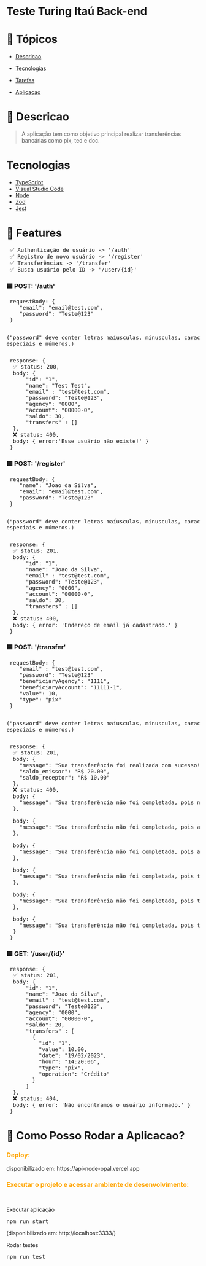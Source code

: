 <h1>Teste Turing Itaú Back-end</h1>

# 📌 Tópicos

<!--ts-->

- [Descricao](#-Descricao)
- [Tecnologias](#-Tecnologias)
- [Tarefas](#-Features)
- [Aplicacao](#-Como-Posso-Rodar-a-Aplicacao?)
  
  <!--te-->

# 📄 Descricao

> A aplicação tem como objetivo principal realizar transferências bancárias como pix, ted e doc.

# Tecnologias

- [TypeScript](https://www.typescriptlang.org)
- [Visual Studio Code](https://code.visualstudio.com/)
- [Node](https://nodejs.org/en/)
- [Zod](https://zod.dev/)
- [Jest](https://jestjs.io/pt-BR/) 


# 🎯 Features

<pre>
 ✅ Authenticação de usuário -> '/auth'
 ✅ Registro de novo usuário -> '/register'
 ✅ Transferências -> '/transfer'
 ✅ Busca usuário pelo ID -> '/user/{id}'
</pre>

<h3>🟦 POST:  '/auth'</h3>
<pre>
 requestBody: {
    "email": "email@test.com",
    "password": "Teste@123"
 }

 ("password" deve conter letras maíusculas, minusculas, caracteres especiais e números.)
</pre>
<pre>
 response: {
  ✅ status: 200,
  body: {
      "id": "1",
      "name": "Test Test",
      "email" : "test@test.com",
      "password": "Teste@123",
      "agency": "0000",
      "account": "00000-0",
      "saldo": 30,
      "transfers" : []
  },
  ❌ status: 400,
  body: { error:'Esse usuário não existe!' }
 }
</pre>

<h3>🟦 POST:  '/register'</h3>
<pre>
 requestBody: {
    "name": "Joao da Silva",
    "email": "email@test.com",
    "password": "Teste@123"
 }

 ("password" deve conter letras maíusculas, minusculas, caracteres especiais e números.)
</pre>
<pre>
 response: {
  ✅ status: 201,
  body: {
      "id": "1",
      "name": "Joao da Silva",
      "email" : "test@test.com",
      "password": "Teste@123",
      "agency": "0000",
      "account": "00000-0",
      "saldo": 30,
      "transfers" : []
  },
  ❌ status: 400,
  body: { error: 'Endereço de email já cadastrado.' }
 }
</pre>

<h3>🟦 POST:  '/transfer'</h3>
<pre>
 requestBody: {
    "email" : "test@test.com",
    "password": "Teste@123"
    "beneficiaryAgency": "1111",
    "beneficiaryAccount": "11111-1",
    "value": 10,
    "type": "pix"
 }

 ("password" deve conter letras maíusculas, minusculas, caracteres especiais e números.)
</pre>
<pre>
 response: {
  ✅ status: 201,
  body: {
    "message": "Sua transferência foi realizada com sucesso!",
    "saldo_emissor": "R$ 20.00",
    "saldo_receptor": "R$ 10.00"
  },
  ❌ status: 400,
  body: { 
    "message": "Sua transferência não foi completada, pois não é possivel realizar uma transferência para a sua própria conta." 
  },

  body: { 
    "message": "Sua transferência não foi completada, pois a senha informada está incorreta." 
  },

  body: { 
    "message": "Sua transferência não foi completada, pois a agencia e conta informada não existem."
  },

  body: { 
    "message": "Sua transferência não foi completada, pois transferências PIX tem um valor limite de R$5.000,00"
  },

  body: { 
    "message": "Sua transferência não foi completada, pois transferências TED tem um valor mínimo de R$5.000,00 e máximo de R$10.000,00"
  },

  body: { 
    "message": "Sua transferência não foi completada, pois transferências DOC tem um valor mínimo de R$10.000,00"
  }
 }
</pre>

<h3>🟩 GET:  '/user/{id}'</h3>
<pre>
 response: {
  ✅ status: 201,
  body: {
      "id": "1",
      "name": "Joao da Silva",
      "email" : "test@test.com",
      "password": "Teste@123",
      "agency": "0000",
      "account": "00000-0",
      "saldo": 20,
      "transfers" : [
        {
          "id": "1",
          "value": 10.00,
          "date": "19/02/2023",
          "hour": "14:20:06",
          "type": "pix",
          "operation": "Crédito"
        }
      ]
  },
  ❌ status: 404,
  body: { error: 'Não encontramos o usuário informado.' }
 }
</pre>

# 📑 Como Posso Rodar a Aplicacao?
<h3 style='color: orange'>Deploy:</h3>
disponibilizado em: https://api-node-opal.vercel.app

<br/>
<h3 style='color: orange'>Executar o projeto e acessar ambiente de desenvolvimento:</h3>
<br/>
<p>Executar aplicação</p>
<pre>npm run start</pre>
(disponibilizado em: http://localhost:3333/)

<br/>
<p>Rodar testes</p>
<pre>npm run test</pre> 
